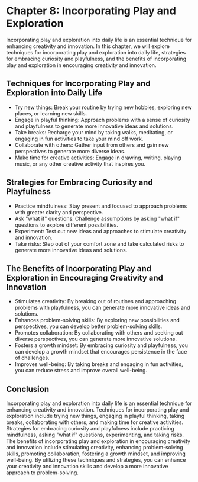 Chapter 8: Incorporating Play and Exploration
=============================================

Incorporating play and exploration into daily life is an essential technique for enhancing creativity and innovation. In this chapter, we will explore techniques for incorporating play and exploration into daily life, strategies for embracing curiosity and playfulness, and the benefits of incorporating play and exploration in encouraging creativity and innovation.

Techniques for Incorporating Play and Exploration into Daily Life
-----------------------------------------------------------------

* Try new things: Break your routine by trying new hobbies, exploring new places, or learning new skills.
* Engage in playful thinking: Approach problems with a sense of curiosity and playfulness to generate more innovative ideas and solutions.
* Take breaks: Recharge your mind by taking walks, meditating, or engaging in fun activities to take your mind off work.
* Collaborate with others: Gather input from others and gain new perspectives to generate more diverse ideas.
* Make time for creative activities: Engage in drawing, writing, playing music, or any other creative activity that inspires you.

Strategies for Embracing Curiosity and Playfulness
--------------------------------------------------

* Practice mindfulness: Stay present and focused to approach problems with greater clarity and perspective.
* Ask "what if" questions: Challenge assumptions by asking "what if" questions to explore different possibilities.
* Experiment: Test out new ideas and approaches to stimulate creativity and innovation.
* Take risks: Step out of your comfort zone and take calculated risks to generate more innovative ideas and solutions.

The Benefits of Incorporating Play and Exploration in Encouraging Creativity and Innovation
-------------------------------------------------------------------------------------------

* Stimulates creativity: By breaking out of routines and approaching problems with playfulness, you can generate more innovative ideas and solutions.
* Enhances problem-solving skills: By exploring new possibilities and perspectives, you can develop better problem-solving skills.
* Promotes collaboration: By collaborating with others and seeking out diverse perspectives, you can generate more innovative solutions.
* Fosters a growth mindset: By embracing curiosity and playfulness, you can develop a growth mindset that encourages persistence in the face of challenges.
* Improves well-being: By taking breaks and engaging in fun activities, you can reduce stress and improve overall well-being.

Conclusion
----------

Incorporating play and exploration into daily life is an essential technique for enhancing creativity and innovation. Techniques for incorporating play and exploration include trying new things, engaging in playful thinking, taking breaks, collaborating with others, and making time for creative activities. Strategies for embracing curiosity and playfulness include practicing mindfulness, asking "what if" questions, experimenting, and taking risks. The benefits of incorporating play and exploration in encouraging creativity and innovation include stimulating creativity, enhancing problem-solving skills, promoting collaboration, fostering a growth mindset, and improving well-being. By utilizing these techniques and strategies, you can enhance your creativity and innovation skills and develop a more innovative approach to problem-solving.
